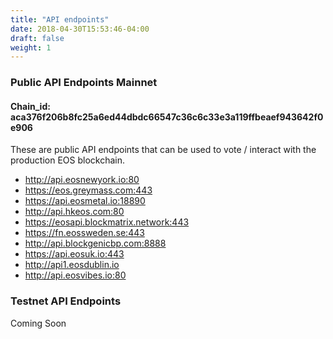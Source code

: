 ```yaml
---
title: "API endpoints"
date: 2018-04-30T15:53:46-04:00
draft: false
weight: 1
---
```


### Public API Endpoints Mainnet 
#### Chain_id: aca376f206b8fc25a6ed44dbdc66547c36c6c33e3a119ffbeaef943642f0e906
These are public API endpoints that can be used to vote / interact with the production EOS blockchain. 

* http://api.eosnewyork.io:80
* https://eos.greymass.com:443
* https://api.eosmetal.io:18890
* http://api.hkeos.com:80
* https://eosapi.blockmatrix.network:443
* https://fn.eossweden.se:443
* http://api.blockgenicbp.com:8888
* https://api.eosuk.io:443
* http://api1.eosdublin.io
* http://api.eosvibes.io:80

### Testnet API Endpoints

Coming Soon
